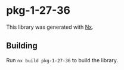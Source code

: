 # pkg-1-27-36

This library was generated with [Nx](https://nx.dev).

## Building

Run `nx build pkg-1-27-36` to build the library.
